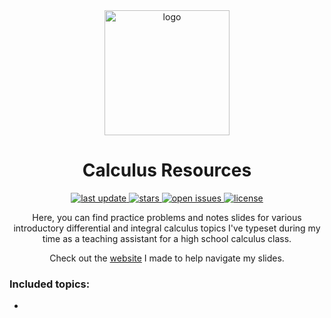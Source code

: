 
<div align="center">
	<img src="assets/logo.png" alt="logo" width="200" height="auto" />
	<h1>Calculus Resources</h1>
		<p>
	<a href="">
		<img src="https://img.shields.io/github/last-commit/philosolog/calculus-resources" alt="last update" />
	</a>
	<a href="https://github.com/philosolog/calculus-resources/stargazers">
		<img src="https://img.shields.io/github/stars/philosolog/calculus-resources" alt="stars" />
	</a>
	<a href="https://github.com/philosolog/calculus-resources/issues/">
		<img src="https://img.shields.io/github/issues/philosolog/calculus-resources" alt="open issues" />
	</a>
	<a href="https://github.com/philosolog/calculus-resources/blob/master/LICENSE">
		<img src="https://img.shields.io/github/license/philosolog/calculus-resources.svg" alt="license" />
	</a>
	</p>
	<p>
		Here, you can find practice problems and notes slides for various introductory differential and integral calculus topics I've typeset during my time as a teaching assistant for a high school calculus class.
	</p>
	<p>
	Check out the <a href="">website</a> I made to help navigate my slides.
	</p>
</div>

### Included topics:
- 